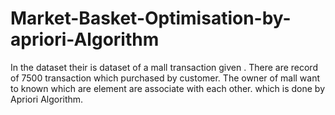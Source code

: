 # Market-Basket-Optimisation-by-apriori-Algorithm
In the dataset their is dataset of a mall transaction given . There are record of 7500 transaction which purchased by customer. The owner of mall want to known which are element are associate with each other. which is done by Apriori Algorithm.
